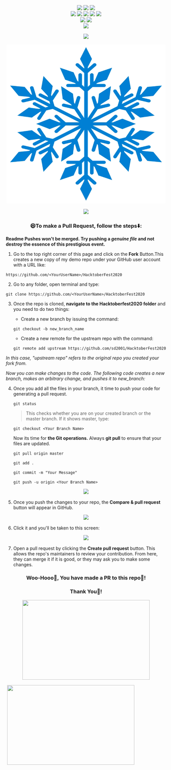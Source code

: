 <p align='center'> 
 <img src="https://img.shields.io/badge/-Hacktoberfest-brightgreen?style=for-the-badge" />
 <img src="https://forthebadge.com/images/badges/built-with-love.svg" />
 <img src="https://img.shields.io/badge/-By%20Swarnabha%20Das-yellow?style=for-the-badge" /><br>
  <img src="https://img.shields.io/github/issues/sd2001/HacktoberFest2020?style=for-the-badge" />
 <img src="https://img.shields.io/github/stars/sd2001/Hacktoberfest2020?style=for-the-badge" />
 <img src="https://img.shields.io/github/forks/sd2001/HacktoberFest2020?style=for-the-badge" />
 <img src="https://img.shields.io/github/contributors/sd2001/HacktoberFest2020?style=for-the-badge" />
 <img src="https://img.shields.io/badge/License-MIT-orange.svg?style=for-the-badge" /><br>
 <img src="https://img.shields.io/github/issues-pr/sd2001/HacktoberFest2020?color=purple&style=for-the-badge" />
 <img src="https://img.shields.io/github/issues-pr-closed-raw/sd2001/HacktoberFest2020?color=purple&style=for-the-badge" /></a><br>
 <img src="https://img.shields.io/github/repo-size/sd2001/HacktoberFest2020?color=ff69b4&style=for-the-badge" />
</p>

<div align="center">
 <p align="center"><img src="https://github.com/sd2001/HacktoberFest2020/blob/master/2.png" /></p>
 <p align="center"><img src="https://raw.githubusercontent.com/acervenky/animated-github-badges/master/assets/acbadge.gif" /></p>
</div>

<p align="center">
 <img src="http://ForTheBadge.com/images/badges/winter-is-coming.svg" />
</p> 

### <p align="center">😄To make a Pull Request, follow the steps⬇️:</p>

**Readme Pushes won't be merged. Try pushing a *genuine file* and not destroy the essence of this prestigious event.**

1. Go to the top right corner of this page and click on the **Fork** Button.This creates a new copy of my demo repo under your GitHub user account with a URL like:
```
https://github.com/<YourUserName>/HacktoberFest2020
```
2. Go to any folder, open terminal and type:
```
git clone https://github.com/<YourUserName>/HacktoberFest2020
```
3. Once the repo is cloned, **navigate to the Hacktoberfest2020 folder** and you need to do two things:

   - Create a new branch by issuing the command:
   
   ```
   git checkout -b new_branch_name
   ```
   - Create a new remote for the upstream repo with the command:

   ```
   git remote add upstream https://github.com/sd2001/HacktoberFest2020
   ```
*In this case, "upstream repo" refers to the original repo you created your fork from.*

*Now you can make changes to the code. The following code creates a new branch, makes an arbitrary change, and pushes it to new_branch:*

4. Once you add all the files in your branch, it time to push your code for generating a pull request.
    ```
    git status
    ```
    > This checks whether you are on your created branch or the master branch. If it shows master, type:
      ```
      git checkout <Your Branch Name>
      ```
      
    Now its time for **the Git operations.** Always **git pull** to ensure that your files are updated.
      ```
      git pull origin master
      ```
      
      ```
      git add .
      ```
      
      ```
      git commit -m "Your Message"
      ```
      
      ```
      git push -u origin <Your Branch Name>
      ```
          
 <p align='center'> 
 <img src="https://github.com/sd2001/HacktoberFest2020/blob/master/6.png" /></a>
 </p>


 
5. Once you push the changes to your repo, the **Compare & pull request** button will appear in GitHub.

<p align='center'> 
 <img src="https://github.com/sd2001/HacktoberFest2020/blob/master/4.png" /></a>
 </p>
 
6. Click it and you'll be taken to this screen:

<p align='center'> 
 <img src="https://github.com/sd2001/HacktoberFest2020/blob/master/5.png" /></a>
 </p>

7. Open a pull request by clicking the **Create pull request** button. This allows the repo's maintainers to review your contribution. From here, they can merge it if it is good, or they may ask you to make some changes.

### <p align="center">**Woo-Hooo🎉, You have made a PR to this repo🥳!**</p>
 
### <p align="center">**Thank You💜!**</p>
 
<p align="center"><img width=400px height=250px src="https://media.giphy.com/media/BQAk13taTaKYw/giphy.gif" /><p>&nbsp;<img width=400px  height=250px src="https://media.giphy.com/media/fsULJFFGv8X3G/giphy.gif"/></p>
